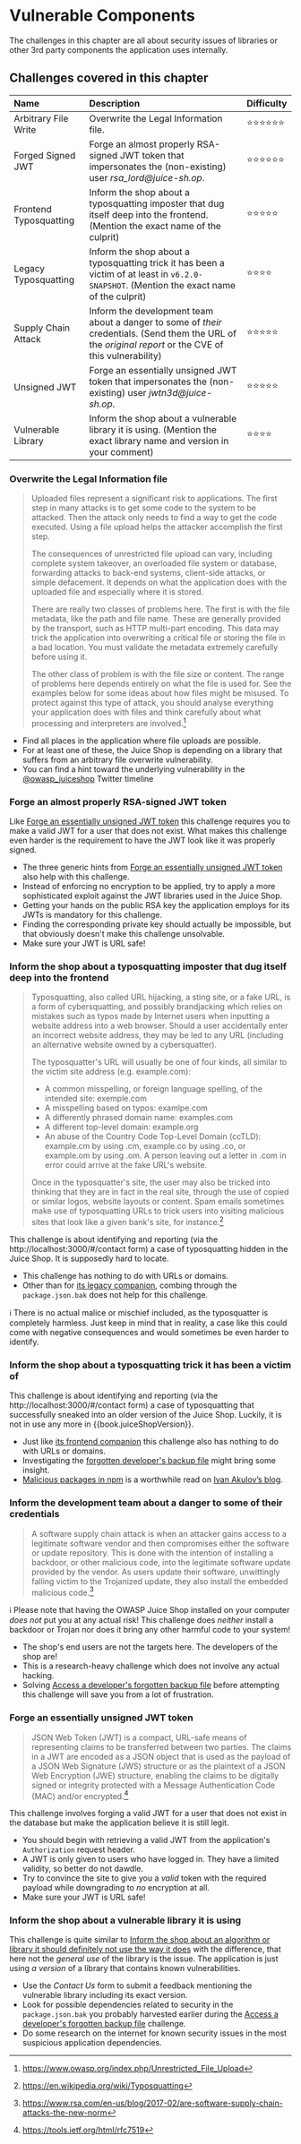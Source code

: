 # Vulnerable Components

The challenges in this chapter are all about security issues of
libraries or other 3rd party components the application uses internally.

## Challenges covered in this chapter

| Name                   | Description                                                                                                                                              | Difficulty |
|:-----------------------|:---------------------------------------------------------------------------------------------------------------------------------------------------------|:-----------|
| Arbitrary File Write   | Overwrite the Legal Information file.                                                                                                                    | ⭐⭐⭐⭐⭐⭐  |
| Forged Signed JWT      | Forge an almost properly RSA-signed JWT token that impersonates the (non-existing) user _rsa_lord@juice-sh.op_.                                          | ⭐⭐⭐⭐⭐⭐  |
| Frontend Typosquatting | Inform the shop about a typosquatting imposter that dug itself deep into the frontend. (Mention the exact name of the culprit)                           | ⭐⭐⭐⭐⭐   |
| Legacy Typosquatting   | Inform the shop about a typosquatting trick it has been a victim of at least in `v6.2.0-SNAPSHOT`. (Mention the exact name of the culprit)               | ⭐⭐⭐⭐     |
| Supply Chain Attack    | Inform the development team about a danger to some of _their_ credentials. (Send them the URL of the _original report_ or the CVE of this vulnerability) | ⭐⭐⭐⭐⭐   |
| Unsigned JWT           | Forge an essentially unsigned JWT token that impersonates the (non-existing) user _jwtn3d@juice-sh.op_.                                                  | ⭐⭐⭐⭐⭐   |
| Vulnerable Library     | Inform the shop about a vulnerable library it is using. (Mention the exact library name and version in your comment)                                     | ⭐⭐⭐⭐     |

### Overwrite the Legal Information file

> Uploaded files represent a significant risk to applications. The first
> step in many attacks is to get some code to the system to be attacked.
> Then the attack only needs to find a way to get the code executed.
> Using a file upload helps the attacker accomplish the first step.
>
> The consequences of unrestricted file upload can vary, including
> complete system takeover, an overloaded file system or database,
> forwarding attacks to back-end systems, client-side attacks, or simple
> defacement. It depends on what the application does with the uploaded
> file and especially where it is stored.
>
> There are really two classes of problems here. The first is with the
> file metadata, like the path and file name. These are generally
> provided by the transport, such as HTTP multi-part encoding. This data
> may trick the application into overwriting a critical file or storing
> the file in a bad location. You must validate the metadata extremely
> carefully before using it.
>
> The other class of problem is with the file size or content. The range
> of problems here depends entirely on what the file is used for. See
> the examples below for some ideas about how files might be misused. To
> protect against this type of attack, you should analyse everything
> your application does with files and think carefully about what
> processing and interpreters are involved.[^3]

* Find all places in the application where file uploads are possible.
* For at least one of these, the Juice Shop is depending on a library
  that suffers from an arbitrary file overwrite vulnerability.
* You can find a hint toward the underlying vulnerability in the
  [@owasp_juiceshop](https://twitter.com/owasp_juiceshop) Twitter
  timeline

### Forge an almost properly RSA-signed JWT token

Like
[Forge an essentially unsigned JWT token](#forge-an-essentially-unsigned-jwt-token)
this challenge requires you to make a valid JWT for a user that does not
exist. What makes this challenge even harder is the requirement to have
the JWT look like it was properly signed.

* The three generic hints from
  [Forge an essentially unsigned JWT token](#forge-an-essentially-unsigned-jwt-token)
  also help with this challenge.
* Instead of enforcing no encryption to be applied, try to apply a more
  sophisticated exploit against the JWT libraries used in the Juice
  Shop.
* Getting your hands on the public RSA key the application employs for
  its JWTs is mandatory for this challenge.
* Finding the corresponding private key should actually be impossible,
  but that obviously doesn't make this challenge unsolvable.
* Make sure your JWT is URL safe!

### Inform the shop about a typosquatting imposter that dug itself deep into the frontend

> Typosquatting, also called URL hijacking, a sting site, or a fake URL,
> is a form of cybersquatting, and possibly brandjacking which relies on
> mistakes such as typos made by Internet users when inputting a website
> address into a web browser. Should a user accidentally enter an
> incorrect website address, they may be led to any URL (including an
> alternative website owned by a cybersquatter).
>
> The typosquatter's URL will usually be one of four kinds, all similar
> to the victim site address (e.g. example.com):
>
> * A common misspelling, or foreign language spelling, of the intended
>   site: exemple.com
> * A misspelling based on typos: examlpe.com
> * A differently phrased domain name: examples.com
> * A different top-level domain: example.org
> * An abuse of the Country Code Top-Level Domain (ccTLD): example.cm by
>   using .cm, example.co by using .co, or example.om by using .om. A
>   person leaving out a letter in .com in error could arrive at the
>   fake URL's website.
>
> Once in the typosquatter's site, the user may also be tricked into
> thinking that they are in fact in the real site, through the use of
> copied or similar logos, website layouts or content. Spam emails
> sometimes make use of typosquatting URLs to trick users into visiting
> malicious sites that look like a given bank's site, for instance.[^1]

This challenge is about identifying and reporting (via the
http://localhost:3000/#/contact form) a case of typosquatting hidden in
the Juice Shop. It is supposedly hard to locate.

* This challenge has nothing to do with URLs or domains.
* Other than for
  [its legacy companion](#inform-the-shop-about-a-typosquatting-trick-it-has-been-a-victim-of),
  combing through the `package.json.bak` does not help for this
  challenge.

ℹ️ There is no actual malice or mischief included, as the typosquatter
is completely harmless. Just keep in mind that in reality, a case like
this could come with negative consequences and would sometimes be even
harder to identify.

### Inform the shop about a typosquatting trick it has been a victim of

This challenge is about identifying and reporting (via the
http://localhost:3000/#/contact form) a case of typosquatting that
successfully sneaked into an older version of the Juice Shop. Luckily,
it is not in use any more in {{book.juiceShopVersion}}.

* Just like
  [its frontend companion](#inform-the-shop-about-a-typosquatting-imposter-that-dug-itself-deep-into-the-frontend)
  this challenge also has nothing to do with URLs or domains.
* Investigating the
  [forgotten developer's backup file](sensitive-data-exposure.md#access-a-developers-forgotten-backup-file)
  might bring some insight.
* [Malicious packages in npm](https://iamakulov.com/notes/npm-malicious-packages/)
  is a worthwhile read on [Ivan Akulov’s blog](https://iamakulov.com).

### Inform the development team about a danger to some of their credentials

> A software supply chain attack is when an attacker gains access to a
> legitimate software vendor and then compromises either the software or
> update repository. This is done with the intention of installing a
> backdoor, or other malicious code, into the legitimate software update
> provided by the vendor. As users update their software, unwittingly
> falling victim to the Trojanized update, they also install the
> embedded malicious code.[^4]

ℹ️ Please note that having the OWASP Juice Shop installed on your
computer _does not_ put you at any actual risk! This challenge does
_neither_ install a backdoor or Trojan nor does it bring any other
harmful code to your system!

* The shop's end users are not the targets here. The developers of the
  shop are!
* This is a research-heavy challenge which does not involve any actual
  hacking.
* Solving
  [Access a developer's forgotten backup file](sensitive-data-exposure.md#access-a-developers-forgotten-backup-file)
  before attempting this challenge will save you from a lot of
  frustration.

### Forge an essentially unsigned JWT token

> JSON Web Token (JWT) is a compact, URL-safe means of representing
> claims to be transferred between two parties. The claims in a JWT are
> encoded as a JSON object that is used as the payload of a JSON Web
> Signature (JWS) structure or as the plaintext of a JSON Web Encryption
> (JWE) structure, enabling the claims to be digitally signed or
> integrity protected with a Message Authentication Code (MAC) and/or
> encrypted.[^2]

This challenge involves forging a valid JWT for a user that does not
exist in the database but make the application believe it is still
legit.

* You should begin with retrieving a valid JWT from the application's
  `Authorization` request header.
* A JWT is only given to users who have logged in. They have a limited
  validity, so better do not dawdle.
* Try to convince the site to give you a _valid_ token with the required
  payload while downgrading to _no_ encryption at all.
* Make sure your JWT is URL safe!

### Inform the shop about a vulnerable library it is using

This challenge is quite similar to
[Inform the shop about an algorithm or library it should definitely not use the way it does](cryptographic-issues.md#inform-the-shop-about-an-algorithm-or-library-it-should-definitely-not-use-the-way-it-does)
with the difference, that here not the _general use_ of the library is
the issue. The application is just using _a version_ of a library that
contains known vulnerabilities.

* Use the _Contact Us_ form to submit a feedback mentioning the
  vulnerable library including its exact version.
* Look for possible dependencies related to security in the
  `package.json.bak` you probably harvested earlier during the
  [Access a developer's forgotten backup file](sensitive-data-exposure.md#access-a-developers-forgotten-backup-file)
  challenge.
* Do some research on the internet for known security issues in the most
  suspicious application dependencies.

[^1]: https://en.wikipedia.org/wiki/Typosquatting
[^2]: https://tools.ietf.org/html/rfc7519
[^3]: https://www.owasp.org/index.php/Unrestricted_File_Upload
[^4]: https://www.rsa.com/en-us/blog/2017-02/are-software-supply-chain-attacks-the-new-norm
